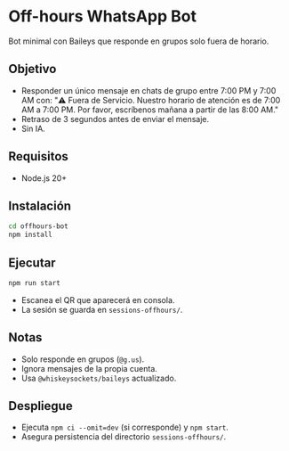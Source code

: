 # Off-hours WhatsApp Bot

Bot minimal con Baileys que responde en grupos solo fuera de horario.

## Objetivo
- Responder un único mensaje en chats de grupo entre 7:00 PM y 7:00 AM con:
  "⚠️ Fuera de Servicio. Nuestro horario de atención es de 7:00 AM a 7:00 PM. Por favor, escríbenos mañana a partir de las 8:00 AM."
- Retraso de 3 segundos antes de enviar el mensaje.
- Sin IA.

## Requisitos
- Node.js 20+

## Instalación
```bash
cd offhours-bot
npm install
```

## Ejecutar
```bash
npm run start
```
- Escanea el QR que aparecerá en consola.
- La sesión se guarda en `sessions-offhours/`.

## Notas
- Solo responde en grupos (`@g.us`).
- Ignora mensajes de la propia cuenta.
- Usa `@whiskeysockets/baileys` actualizado.

## Despliegue
- Ejecuta `npm ci --omit=dev` (si corresponde) y `npm start`.
- Asegura persistencia del directorio `sessions-offhours/`.
